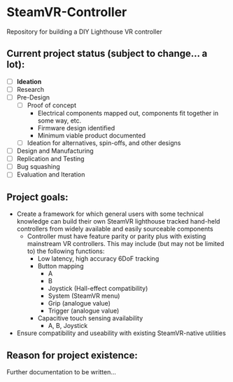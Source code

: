 # SteamVR-Controller
Repository for building a DIY Lighthouse VR controller

## Current project status (subject to change... a lot):
- [ ] **Ideation**
- [ ] Research
- [ ] Pre-Design
    - [ ] Proof of concept
        - Electrical components mapped out, components fit together in some way, etc.
        - Firmware design identified
        - Minimum viable product documented
    - [ ] Ideation for alternatives, spin-offs, and other designs
- [ ] Design and Manufacturing
- [ ] Replication and Testing
- [ ] Bug squashing
- [ ] Evaluation and Iteration

## Project goals:
- Create a framework for which general users with some technical knowledge can build their own SteamVR lighthouse tracked hand-held controllers from widely available and easily sourceable components
    - Controller must have feature parity or parity plus with existing mainstream VR controllers. This may include (but may not be limited to) the following functions:
        - Low latency, high accuracy 6DoF tracking
        - Button mapping
            - A
            - B
            - Joystick (Hall-effect compatibility)
            - System (SteamVR menu)
            - Grip (analogue value)
            - Trigger (analogue value)
        - Capacitive touch sensing availability
            - A, B, Joystick
- Ensure compatibility and useability with existing SteamVR-native utilities

## Reason for project existence:
Further documentation to be written...